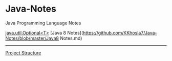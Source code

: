 # Java-Notes
Java Programming Language Notes


[java.util.Optional\<T\>](https://github.com/KKhosla7/Java-Notes/blob/master/java.util.Optional.md)
[Java 8 Notes](https://github.com/KKhosla7/Java-Notes/blob/master/Java8 Notes.md)



---

[Project Structure](https://github.com/KKhosla7/Java-Notes/blob/master/Project%20Structure.md)
